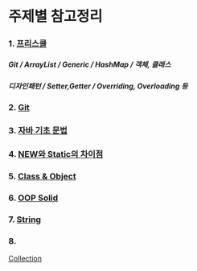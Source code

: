 # 주제별 참고정리

### 1. [프리스쿨](https://github.com/kps990515/ProgrammingStudy/tree/master/Java/%EA%B3%B5%EB%B6%80%EC%9E%90%EB%A3%8C/%ED%94%84%EB%A6%AC%EC%8A%A4%EC%BF%A8)
##### Git / ArrayList / Generic / HashMap / 객체, 클래스  
##### 디자인패턴 / Setter,Getter / Overriding, Overloading 등

### 2. [Git](https://github.com/kps990515/ProgrammingStudy/tree/master/Java/%EA%B3%B5%EB%B6%80%EC%9E%90%EB%A3%8C/Git)

### 3. [자바 기초 문법](https://github.com/kps990515/ProgrammingStudy/blob/master/Java/%EA%B3%B5%EB%B6%80%EC%9E%90%EB%A3%8C/002_01_BasicSyntax%EA%B8%B0%EB%B3%B8%EC%A0%81%EC%9D%B8%EB%AC%B8%EB%B2%95.pdf)
### 4. [NEW와 Static의 차이점](https://github.com/kps990515/ProgrammingStudy/tree/master/Java/%EA%B3%B5%EB%B6%80%EC%9E%90%EB%A3%8C/New%20%26%20Static)

### 5. [Class & Object](https://github.com/kps990515/ProgrammingStudy/blob/master/Java/%EA%B3%B5%EB%B6%80%EC%9E%90%EB%A3%8C/004_Class%EC%99%80Object%EC%97%90%EB%8C%80%ED%95%9C%EC%9D%B4%ED%95%B4.pdf)

### 6. [OOP Solid](https://github.com/kps990515/ProgrammingStudy/tree/master/Java/%EA%B3%B5%EB%B6%80%EC%9E%90%EB%A3%8C/OOP%20Solid)

### 7. [String](https://github.com/kps990515/ProgrammingStudy/tree/master/Java/%EA%B3%B5%EB%B6%80%EC%9E%90%EB%A3%8C/StringApi)

### 8.
[Collection]()
